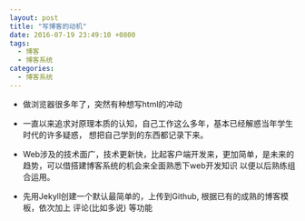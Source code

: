 ```yaml
---
layout: post
title: "写博客的动机"
date: 2016-07-19 23:49:10 +0800
tags:
  - 博客
  - 博客系统
categories:
  - 博客系统
---
```


- 做浏览器很多年了，突然有种想写html的冲动

- 一直以来追求对原理本质的认知，自己工作这么多年，基本已经解惑当年学生时代的许多疑惑，
想把自己学到的东西都记录下来。

- Web涉及的技术面广，技术更新快，比起客户端开发来，更加简单，是未来的趋势，可以借搭建博客系统的机会来全面熟悉下web开发知识
以便以后熟练组合运用。

- 先用Jekyll创建一个默认最简单的，上传到Github, 根据已有的成熟的博客模板，依次加上 评论(比如多说) 等功能